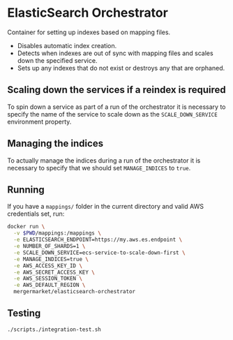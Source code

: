 # ElasticSearch Orchestrator

Container for setting up indexes based on mapping files.

- Disables automatic index creation.
- Detects when indexes are out of sync with mapping files and scales down the specified service.
- Sets up any indexes that do not exist or destroys any that are orphaned.

## Scaling down the services if a reindex is required

To spin down a service as part of a run of the orchestrator it is necessary to specify the name of the service to scale down as the `SCALE_DOWN_SERVICE` environment property.

## Managing the indices

To actually manage the indices during a run of the orchestrator it is necessary to specify that we should set `MANAGE_INDICES` to `true`.

## Running

If you have a `mappings/` folder in the current directory and valid AWS credentials set, run:

```sh
docker run \
  -v $PWD/mappings:/mappings \
  -e ELASTICSEARCH_ENDPOINT=https://my.aws.es.endpoint \
  -e NUMBER_OF_SHARDS=1 \
  -e SCALE_DOWN_SERVICE=ecs-service-to-scale-down-first \
  -e MANAGE_INDICES=true \
  -e AWS_ACCESS_KEY_ID \
  -e AWS_SECRET_ACCESS_KEY \
  -e AWS_SESSION_TOKEN \
  -e AWS_DEFAULT_REGION \
  mergermarket/elasticsearch-orchestrator
```

## Testing

```sh
./scripts./integration-test.sh
```
